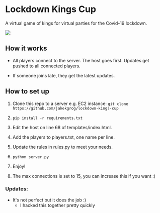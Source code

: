 # Lockdown Kings Cup

A virtual game of kings for virtual parties for the Covid-19 lockdown.

![](https://imgur.com/44lrLDM)

## How it works

- All players connect to the server. The host goes first. Updates get pushed to all connected players.

- If someone joins late, they get the latest updates.

## How to set up

1. Clone this repo to a server e.g. EC2 instance: `git clone https://github.com/jakekgrog/lockdown-kings-cup`

2. `pip install -r requirements.txt`

3. Edit the host on line 68 of templates/index.html.

4. Add the players to players.txt, one name per line.

5. Update the rules in rules.py to meet your needs.

6. `python server.py`

7. Enjoy!

8. The max connections is set to 15, you can increase this if you want :)


### Updates:

- It's not perfect but it does the job :)
    - I hacked this together pretty quickly
